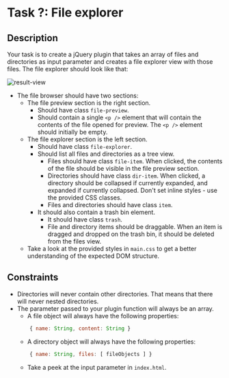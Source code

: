 # Task ?: File explorer

## Description

Your task is to create a jQuery plugin that takes an array of files and directories as input parameter and creates a file explorer view with those files. 
The file explorer should look like that:

![result-view](./result/final.png)

- The file browser should have two sections:
    - The file preview section is the right section.
        - Should have class `file-preview`.
        - Should contain a single `<p />` element that will contain the contents of the file opened for preview. The `<p />` element should initially be empty.
    - The file explorer section is the left section.
        - Should have class `file-explorer`.
        - Should list all files and directories as a tree view.
            - Files should have class `file-item`. When clicked, the contents of the file should be visible in the file preview section.
            - Directories should have class `dir-item`. When clicked, a directory should be collapsed if currently expanded, and expanded if currently collapsed. Don't set inline styles - use the provided CSS classes.
            - Files and directories should have class `item`.
        - It should also contain a trash bin element. 
            - It should have class `trash`.
            - File and directory items should be draggable. When an item is dragged and dropped on the trash bin, it should be deleted from the files view.
    - Take a look at the provided styles in `main.css` to get a better understanding of the expected DOM structure.

## Constraints
- Directories will never contain other directories. That means that there will never nested directories.
- The parameter passed to your plugin function will always be an array.
    - A file object will always have the following properties:
    ```js
        { name: String, content: String }
    ```
    - A directory object will always have the following properties:
    ```js
        { name: String, files: [ fileObjects ] }
    ```
    - Take a peek at the input parameter in `index.html`.